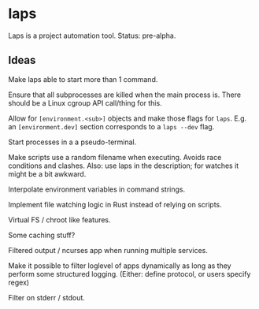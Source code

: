 # laps

Laps is a project automation tool. Status: pre-alpha.

## Ideas

Make laps able to start more than 1 command.

Ensure that all subprocesses are killed when the main process is. There should
be a Linux cgroup API call/thing for this.

Allow for `[environment.<sub>]` objects and make those flags for `laps`. E.g.
an `[environment.dev]` section corresponds to a `laps --dev` flag.

Start processes in a a pseudo-terminal.

Make scripts use a random filename when executing. Avoids race conditions and
clashes. Also: use laps in the description; for watches it might be a bit
awkward.

Interpolate environment variables in command strings.

Implement file watching logic in Rust instead of relying on scripts.

Virtual FS / chroot like features.

Some caching stuff?

Filtered output / ncurses app when running multiple services.

Make it possible to filter loglevel of apps dynamically as long as they perform
some structured logging. (Either: define protocol, or users specify regex)

Filter on stderr / stdout.
